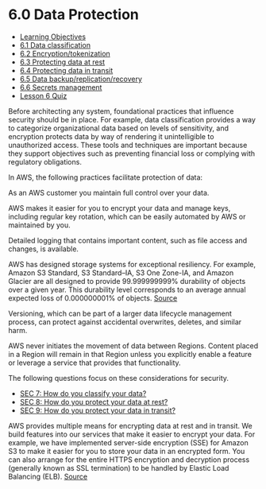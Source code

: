 # 6.0 Data Protection

* [Learning Objectives](6.0a)
* [6.1 Data classification](6.1)
* [6.2 Encryption/tokenization](6.2)
* [6.3 Protecting data at rest](6.3)
* [6.4 Protecting data in transit](6.4)
* [6.5 Data backup/replication/recovery](6.5)
* [6.6 Secrets management](6.6)
* [Lesson 6 Quiz](6.q)


Before architecting any system, foundational practices that influence security should be in place. For example, data classification provides a way to categorize organizational data based on levels of sensitivity, and encryption protects data by way of rendering it unintelligible to unauthorized access. These tools and techniques are important because they support objectives such as preventing financial loss or complying with regulatory obligations.

In AWS, the following practices facilitate protection of data:

As an AWS customer you maintain full control over your data.

AWS makes it easier for you to encrypt your data and manage keys, including regular key rotation, which can be easily automated by AWS or maintained by you.

Detailed logging that contains important content, such as file access and changes, is available.

AWS has designed storage systems for exceptional resiliency. For example, Amazon S3 Standard, S3 Standard–IA, S3 One Zone-IA, and Amazon Glacier are all designed to provide 99.999999999% durability of objects over a given year. This durability level corresponds to an average annual expected loss of 0.000000001% of objects. [Source](https://wa.aws.amazon.com/wat.pillar.security.en.html)

Versioning, which can be part of a larger data lifecycle management process, can protect against accidental overwrites, deletes, and similar harm.

AWS never initiates the movement of data between Regions. Content placed in a Region will remain in that Region unless you explicitly enable a feature or leverage a service that provides that functionality.

The following questions focus on these considerations for security.

* [SEC 7: How do you classify your data?](https://wa.aws.amazon.com/wat.question.SEC_7.en.html) 
* [SEC 8: How do you protect your data at rest?](https://wa.aws.amazon.com/wat.question.SEC_8.en.html) 
* [SEC 9: How do you protect your data in transit?](https://wa.aws.amazon.com/wat.question.SEC_9.en.html) 

AWS provides multiple means for encrypting data at rest and in transit. We build features into our services that make it easier to encrypt your data. For example, we have implemented server-side encryption (SSE) for Amazon S3 to make it easier for you to store your data in an encrypted form. You can also arrange for the entire HTTPS encryption and decryption process (generally known as SSL termination) to be handled by Elastic Load Balancing (ELB). [Source](https://wa.aws.amazon.com/wat.pillar.security.en.html)